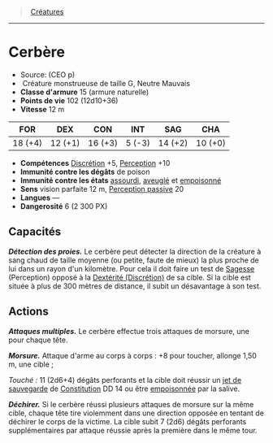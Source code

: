 ﻿---
!MonsterItem
Family: MonsterHD
Type: Créature monstrueuse
Size: G
Alignment: Neutre Mauvais
ArmorClass: 15 (armure naturelle)
HitPoints: 102 (12d10+36)
Speed: 12 m
Strength: 18 (+4)
Dexterity: 12 (+1)
Constitution: 16 (+3)
Intelligence: ' 5 (-3)'
Wisdom: 14 (+2)
Charisma: 10 (+0)
Skills: '[Discrétion](hd_abilities_dexterity_discretion.md) +5, [Perception](hd_abilities_wisdom_perception.md) +10'
DamageImmunities: de poison
ConditionImmunities: '[assourdi](hd_conditions_assourdi.md), [aveuglé](hd_conditions_aveugle.md) et [empoisonné](hd_conditions_empoisonne.md)'
Senses: vision parfaite 12 m, [Perception passive](hd_abilities_dexterity_perception_passive.md) 20
Languages: —
Challenge: 6 (2 300 PX)
Id: monsters_hd.md#cerbère
ParentLink: monsters_hd.md#créatures
Name: Cerbère
ParentName: Créatures
NameLevel: 1
Source: (CEO p)
Attributes: {}
---
> [Créatures](hd_monsters.md)

---

# Cerbère

- Source: (CEO p)
-  Créature monstrueuse de taille G, Neutre Mauvais
- **Classe d'armure** 15 (armure naturelle)
- **Points de vie** 102 (12d10+36)
- **Vitesse** 12 m

|FOR|DEX|CON|INT|SAG|CHA|
|---|---|---|---|---|---|
|18 (+4)|12 (+1)|16 (+3)| 5 (-3)|14 (+2)|10 (+0)|

- **Compétences** [Discrétion](hd_abilities_dexterity_discretion.md) +5, [Perception](hd_abilities_wisdom_perception.md) +10
- **Immunité contre les dégâts** de poison
- **Immunité contre les états** [assourdi](hd_conditions_assourdi.md), [aveuglé](hd_conditions_aveugle.md) et [empoisonné](hd_conditions_empoisonne.md)
- **Sens** vision parfaite 12 m, [Perception passive](hd_abilities_dexterity_perception_passive.md) 20
- **Langues** —
- **Dangerosité** 6 (2 300 PX)

## Capacités

**_Détection des proies._** Le cerbère peut détecter la direction de la créature à sang chaud de taille moyenne (ou petite, faute de mieux) la plus proche de lui dans un rayon d'un kilomètre. Pour cela il doit faire un test de [Sagesse](hd_abilities_wisdom.md) (Perception) opposé à la [Dextérité (Discrétion)](hd_abilities_dexterity_discretion.md) de sa cible. Si la cible est située à plus de 300 mètres de distance, il subit un désavantage à son test.

## Actions

**_Attaques multiples._** Le cerbère effectue trois attaques de morsure, une pour chaque tête.

**_Morsure._** Attaque d'arme au corps à corps : +8 pour toucher, allonge 1,50 m, une cible ;

_Touché :_ 11 (2d6+4) dégâts perforants et la cible doit réussir un [jet de sauvegarde](hd_abilities_jets_de_sauvegarde.md) de [Constitution](hd_abilities_constitution.md) DD 14 ou être [empoisonnée](hd_conditions_empoisonne.md) par la salive.

**_Déchirer._** Si le cerbère réussi plusieurs attaques de morsure sur la même cible, chaque tête tire violemment dans une direction opposée en tentant de déchirer le corps de la victime. La cible subit 7 (2d6) dégâts perforants supplémentaires par attaque réussie après la première dans le même tour.

